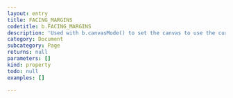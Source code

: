 ```yaml
---
layout: entry
title: FACING_MARGINS
codetitle: b.FACING_MARGINS
description: 'Used with b.canvasMode() to set the canvas to use the current facing pages minus margins.'
category: Document
subcategory: Page
returns: null
parameters: []
kind: property
todo: null
examples: []

---
```

